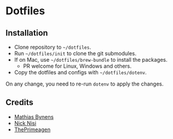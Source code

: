 # Dotfiles

## Installation

- Clone repository to `~/dotfiles`.
- Run `~/dotfiles/init` to clone the git submodules.
- If on Mac, use `~/dotfiles/brew-bundle` to install the packages.
  - PR welcome for Linux, Windows and others.
- Copy the dotfiles and configs with `~/dotfiles/dotenv`.

On any change, you need to re-run `dotenv` to apply the changes.

## Credits
- [Mathias Bynens](https://github.com/mathiasbynens/dotfiles/) 
- [Nick Nisi](https://github.com/nicknisi/dotfiles)
- [ThePrimeagen](https://github.com/ThePrimeagen/dev)
